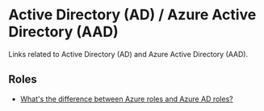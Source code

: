 # Active Directory (AD) / Azure Active Directory (AAD)
Links related to Active Directory (AD) and Azure Active Directory (AAD).

## Roles
- [What's the difference between Azure roles and Azure AD roles?](https://techcommunity.microsoft.com/t5/itops-talk-blog/what-s-the-difference-between-azure-roles-and-azure-ad-roles/ba-p/2363647)
